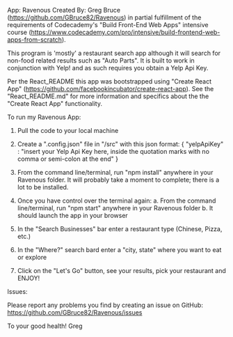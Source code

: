App: Ravenous
Created By: Greg Bruce (https://github.com/GBruce82/Ravenous) in partial fulfillment of the requirements of Codecademy's "Build Front-End Web Apps" intensive course (https://www.codecademy.com/pro/intensive/build-frontend-web-apps-from-scratch).

This program is 'mostly' a restaurant search app although it will search for non-food related results such as "Auto Parts".  It is built to work in conjunction with Yelp! and as such requires you obtain a Yelp Api Key.

Per the React_README this app was bootstrapped using "Create React App" (https://github.com/facebookincubator/create-react-app). See the "React_README.md" for more information and specifics about the the "Create React App" functionality.

To run my Ravenous App:
1. Pull the code to your local machine

2. Create a ".config.json" file in "/src" with this json format:
  {
    "yelpApiKey" : "insert your Yelp Api Key here, inside the quotation marks with no comma or semi-colon at the end"
  }

3. From the command line/terminal, run "npm install" anywhere in your Ravenous folder.  It will probably take a moment to complete; there is a lot to be installed.

4. Once you have control over the terminal again:
  a. From the command line/terminal, run "npm start" anywhere in your Ravenous folder
  b. It should launch the app in your browser

5. In the "Search Businesses" bar enter a restaurant type (Chinese, Pizza, etc.)

6. In the "Where?" search bard enter a "city, state" where you want to eat or explore

7. Click on the "Let's Go" button, see your results, pick your restaurant and ENJOY!

Issues:

Please report any problems you find by creating an issue on GitHub: https://github.com/GBruce82/Ravenous/issues

To your good health!   Greg
